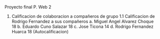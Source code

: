 Proyecto final P. Web 2
1. Calificacion de colaboracion a compañeros de grupo
   1.1 Calificacion de Rodrigo Fernandez a sus compañeros
     a. Miguel Angel Alvarez Choque  18
     b. Eduardo Cuno Salazar         18
     c. Jose Ticona                  14
     d. Rodrigo Fernandez Huarca     18 (Autocalificacion)
